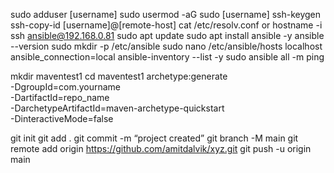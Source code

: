 sudo adduser [username]
sudo usermod -aG sudo [username]
ssh-keygen
ssh-copy-id [username]@[remote-host]
cat /etc/resolv.conf or hostname -i
ssh ansible@192.168.0.81
sudo apt update
sudo apt install ansible -y
ansible --version
sudo mkdir -p /etc/ansible
sudo nano /etc/ansible/hosts
localhost ansible_connection=local
ansible-inventory --list -y
sudo ansible all -m ping

mkdir maventest1
cd maventest1
archetype:generate \
-DgroupId=com.yourname \
-DartifactId=repo_name \
-DarchetypeArtifactId=maven-archetype-quickstart \
-DinteractiveMode=false

git init
git add .
git commit -m “project created”
git branch -M main
git remote add origin https://github.com/amitdalvik/xyz.git
git push -u origin main
